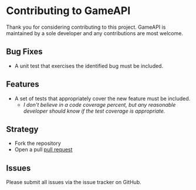 Contributing to GameAPI
=============================
Thank you for considering contributing to this project. GameAPI is maintained by a sole developer and any contributions are most welcome.

Bug Fixes
---------
- A unit test that exercises the identified bug must be included.

Features
--------
- A set of tests that appropriately cover the new feature must be included.
    - _I don't believe in a code coverage percent, but any reasonable developer should know if the test coverage is appropriate._

Strategy
--------
- Fork the repository
- Open a pull [pull request](TBD)

Issues
------
Please submit all issues via the issue tracker on GitHub.
